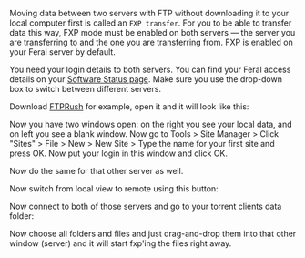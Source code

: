 Moving data between two servers with FTP without downloading it to your local computer first is called an `FXP transfer`. For you to be able to transfer data this way, FXP mode must be enabled on both servers — the server you are transferring to and the one you are transferring from. FXP is enabled on your Feral server by default.

You need your login details to both servers. You can find your Feral access details on your [Software Status page](https://www.feralhosting.com/heron/manager/software/). Make sure you use the drop-down box to switch between different servers.

Download [FTPRush](http://www.ftprush.com/download.html) for example, open it and it will look like this:

Now you have two windows open: on the right you see your local data, and on left you see a blank window. Now go to Tools > Site Manager > Click "Sites" > File > New > New Site > Type the name for your first site and press OK. Now put your login in this window and click OK.

Now do the same for that other server as well.

Now switch from local view to remote using this button:

Now connect to both of those servers and go to your torrent clients data folder: 

Now choose all folders and files and just drag-and-drop them into that other window (server) and it will start fxp'ing the files right away.